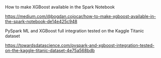 How to make XGBoost available in the Spark Notebook

https://medium.com/@bogdan.cojocar/how-to-make-xgboost-available-in-the-spark-notebook-de14e425c948

PySpark ML and XGBoost full integration tested on the Kaggle Titanic dataset

https://towardsdatascience.com/pyspark-and-xgboost-integration-tested-on-the-kaggle-titanic-dataset-4e75a568bdb

